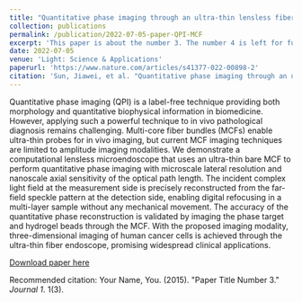 ```yaml
---
title: "Quantitative phase imaging through an ultra-thin lensless fiber endoscope"
collection: publications
permalink: /publication/2022-07-05-paper-QPI-MCF
excerpt: 'This paper is about the number 3. The number 4 is left for future work.'
date: 2022-07-05
venue: 'Light: Science & Applications'
paperurl: 'https://www.nature.com/articles/s41377-022-00898-2'
citation: 'Sun, Jiawei, et al. "Quantitative phase imaging through an ultra-thin lensless fiber endoscope." Light: Science & Applications 11.1 (2022): 204.'
---
```

Quantitative phase imaging (QPI) is a label-free technique providing both morphology and quantitative biophysical information in biomedicine. However, applying such a powerful technique to in vivo pathological diagnosis remains challenging. Multi-core fiber bundles (MCFs) enable ultra-thin probes for in vivo imaging, but current MCF imaging techniques are limited to amplitude imaging modalities. We demonstrate a computational lensless microendoscope that uses an ultra-thin bare MCF to perform quantitative phase imaging with microscale lateral resolution and nanoscale axial sensitivity of the optical path length. The incident complex light field at the measurement side is precisely reconstructed from the far-field speckle pattern at the detection side, enabling digital refocusing in a multi-layer sample without any mechanical movement. The accuracy of the quantitative phase reconstruction is validated by imaging the phase target and hydrogel beads through the MCF. With the proposed imaging modality, three-dimensional imaging of human cancer cells is achieved through the ultra-thin fiber endoscope, promising widespread clinical applications.

[Download paper here](https://www.nature.com/articles/s41377-022-00898-2.pdf)

Recommended citation: Your Name, You. (2015). "Paper Title Number 3." <i>Journal 1</i>. 1(3).

